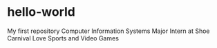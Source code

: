 # hello-world
My first repository
Computer Information Systems Major
Intern at Shoe Carnival
Love Sports and Video Games
